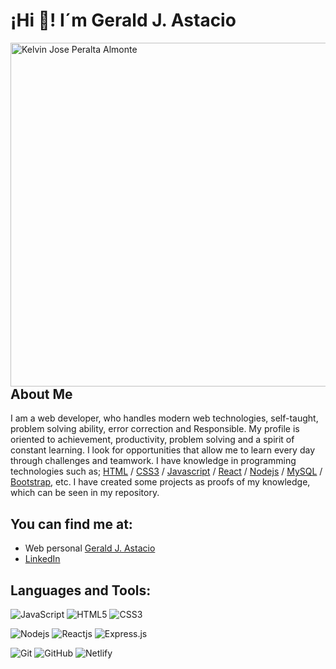 # ¡Hi 👋! I´m Gerald J. Astacio

<img align="right" width="550px" src="https://media2.giphy.com/media/xT9IgzoKnwFNmISR8I/giphy.gif?cid=790b76113ea369272371e121c3b68c232535204657ef9fb1&rid=giphy.gif&ct=g" alt="Kelvin Jose Peralta Almonte" />

## About Me
I am a web developer, who handles modern web technologies, self-taught, problem solving ability, error correction and Responsible. My profile is oriented to achievement, productivity, problem solving and a spirit of constant learning. I look for opportunities that allow me to learn every day through challenges and teamwork.
I have knowledge in programming technologies such as; [HTML](https://developer.mozilla.org/es/docs/Web/HTML) / [CSS3](https://developer.mozilla.org/es/docs/Web/CSS) / [Javascript](https://www.javascript.com/) / [React](https://es.reactjs.org/)  / [Nodejs](https://nodejs.org/en/about/) /  [MySQL](https://www.mysql.com/) /  [Bootstrap](https://getbootstrap.com/), etc.  I have created some projects as proofs of my knowledge, which can be seen in my repository.

## You can find me at:

- Web personal [Gerald J. Astacio](https://portafolio-gerald.netlify.app/)
- [LinkedIn](https://www.linkedin.com/in/gerald-astacio-reyes-b6961594/)

## Languages and Tools:
![JavaScript](https://img.shields.io/badge/-JavaScript-black?style=flat-square&logo=javascript)
![HTML5](https://img.shields.io/badge/-HTML5-black?style=flat-square&logo=html5)
![CSS3](https://img.shields.io/badge/-CSS3-black?style=flat-square&logo=css3&logoColor=blue)

![Nodejs](https://img.shields.io/badge/-Nodejs-black?style=flat-square&logo=Node.js)
![Reactjs](https://img.shields.io/badge/-React-black?style=flat-square&logo=react)
![Express.js](https://img.shields.io/badge/-Express-black?style=flat-square&logo=express)

![Git](https://img.shields.io/badge/-Git-black?style=flat-square&logo=git)
![GitHub](https://img.shields.io/badge/-GitHub-black?style=flat-square&logo=github)
![Netlify](https://img.shields.io/badge/-Netlify-black?style=flat-square&logo=netlify)


